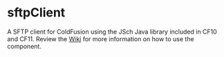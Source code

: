 # sftpClient
A SFTP client for ColdFusion using the JSch Java library included in CF10 and CF11.
Review the [Wiki](https://github.com/dbudde/sftpClient/wiki/sftpClient---Home) for more information on how to use the component.
